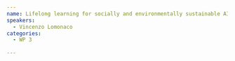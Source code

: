 ```yaml
---
name: Lifelong learning for socially and environmentally sustainable AI
speakers:
  - Vincenzo Lomonaco
categories:
  - WP 3
  
---
```

